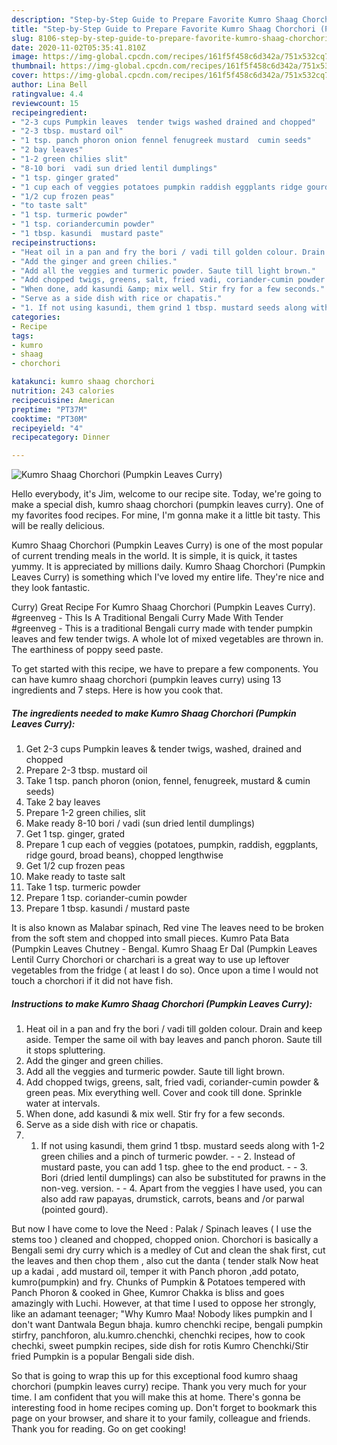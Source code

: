```yaml
---
description: "Step-by-Step Guide to Prepare Favorite Kumro Shaag Chorchori (Pumpkin Leaves Curry)"
title: "Step-by-Step Guide to Prepare Favorite Kumro Shaag Chorchori (Pumpkin Leaves Curry)"
slug: 8106-step-by-step-guide-to-prepare-favorite-kumro-shaag-chorchori-pumpkin-leaves-curry
date: 2020-11-02T05:35:41.810Z
image: https://img-global.cpcdn.com/recipes/161f5f458c6d342a/751x532cq70/kumro-shaag-chorchori-pumpkin-leaves-curry-recipe-main-photo.jpg
thumbnail: https://img-global.cpcdn.com/recipes/161f5f458c6d342a/751x532cq70/kumro-shaag-chorchori-pumpkin-leaves-curry-recipe-main-photo.jpg
cover: https://img-global.cpcdn.com/recipes/161f5f458c6d342a/751x532cq70/kumro-shaag-chorchori-pumpkin-leaves-curry-recipe-main-photo.jpg
author: Lina Bell
ratingvalue: 4.4
reviewcount: 15
recipeingredient:
- "2-3 cups Pumpkin leaves  tender twigs washed drained and chopped"
- "2-3 tbsp. mustard oil"
- "1 tsp. panch phoron onion fennel fenugreek mustard  cumin seeds"
- "2 bay leaves"
- "1-2 green chilies slit"
- "8-10 bori  vadi sun dried lentil dumplings"
- "1 tsp. ginger grated"
- "1 cup each of veggies potatoes pumpkin raddish eggplants ridge gourd broad beans chopped lengthwise"
- "1/2 cup frozen peas"
- "to taste salt"
- "1 tsp. turmeric powder"
- "1 tsp. coriandercumin powder"
- "1 tbsp. kasundi  mustard paste"
recipeinstructions:
- "Heat oil in a pan and fry the bori / vadi till golden colour. Drain and keep aside. Temper the same oil with bay leaves and panch phoron. Saute till it stops spluttering."
- "Add the ginger and green chilies."
- "Add all the veggies and turmeric powder. Saute till light brown."
- "Add chopped twigs, greens, salt, fried vadi, coriander-cumin powder &amp; green peas. Mix everything well. Cover and cook till done. Sprinkle water at intervals."
- "When done, add kasundi &amp; mix well. Stir fry for a few seconds."
- "Serve as a side dish with rice or chapatis."
- "1. If not using kasundi, them grind 1 tbsp. mustard seeds along with 1-2 green chilies and a pinch of turmeric powder.  2. Instead of mustard paste, you can add 1 tsp. ghee to the end product.   3. Bori (dried lentil dumplings) can also be substituted for prawns in the non-veg. version.  4. Apart from the veggies I have used, you can also add raw papayas, drumstick, carrots, beans and /or parwal (pointed gourd)."
categories:
- Recipe
tags:
- kumro
- shaag
- chorchori

katakunci: kumro shaag chorchori 
nutrition: 243 calories
recipecuisine: American
preptime: "PT37M"
cooktime: "PT30M"
recipeyield: "4"
recipecategory: Dinner

---
```



![Kumro Shaag Chorchori (Pumpkin Leaves Curry)](https://img-global.cpcdn.com/recipes/161f5f458c6d342a/751x532cq70/kumro-shaag-chorchori-pumpkin-leaves-curry-recipe-main-photo.jpg)

Hello everybody, it's Jim, welcome to our recipe site. Today, we're going to make a special dish, kumro shaag chorchori (pumpkin leaves curry). One of my favorites food recipes. For mine, I'm gonna make it a little bit tasty. This will be really delicious.

Kumro Shaag Chorchori (Pumpkin Leaves Curry) is one of the most popular of current trending meals in the world. It is simple, it is quick, it tastes yummy. It is appreciated by millions daily. Kumro Shaag Chorchori (Pumpkin Leaves Curry) is something which I've loved my entire life. They're nice and they look fantastic.

Curry) Great Recipe For Kumro Shaag Chorchori (Pumpkin Leaves Curry). #greenveg - This Is A Traditional Bengali Curry Made With Tender #greenveg - This is a traditional Bengali curry made with tender pumpkin leaves and few tender twigs. A whole lot of mixed vegetables are thrown in. The earthiness of poppy seed paste.


To get started with this recipe, we have to prepare a few components. You can have kumro shaag chorchori (pumpkin leaves curry) using 13 ingredients and 7 steps. Here is how you cook that.

<!--inarticleads1-->

##### The ingredients needed to make Kumro Shaag Chorchori (Pumpkin Leaves Curry):

1. Get 2-3 cups Pumpkin leaves &amp; tender twigs, washed, drained and chopped
1. Prepare 2-3 tbsp. mustard oil
1. Take 1 tsp. panch phoron (onion, fennel, fenugreek, mustard &amp; cumin seeds)
1. Take 2 bay leaves
1. Prepare 1-2 green chilies, slit
1. Make ready 8-10 bori / vadi (sun dried lentil dumplings)
1. Get 1 tsp. ginger, grated
1. Prepare 1 cup each of veggies (potatoes, pumpkin, raddish, eggplants, ridge gourd, broad beans), chopped lengthwise
1. Get 1/2 cup frozen peas
1. Make ready to taste salt
1. Take 1 tsp. turmeric powder
1. Prepare 1 tsp. coriander-cumin powder
1. Prepare 1 tbsp. kasundi / mustard paste


It is also known as Malabar spinach, Red vine The leaves need to be broken from the soft stem and chopped into small pieces. Kumro Pata Bata (Pumpkin Leaves Chutney - Bengal. Kumro Shaag Er Dal (Pumpkin Leaves Lentil Curry  Chorchori or charchari is a great way to use up leftover vegetables from the fridge ( at least I do so). Once upon a time I would not touch a chorchori if it did not have fish. 

<!--inarticleads2-->

##### Instructions to make Kumro Shaag Chorchori (Pumpkin Leaves Curry):

1. Heat oil in a pan and fry the bori / vadi till golden colour. Drain and keep aside. Temper the same oil with bay leaves and panch phoron. Saute till it stops spluttering.
1. Add the ginger and green chilies.
1. Add all the veggies and turmeric powder. Saute till light brown.
1. Add chopped twigs, greens, salt, fried vadi, coriander-cumin powder &amp; green peas. Mix everything well. Cover and cook till done. Sprinkle water at intervals.
1. When done, add kasundi &amp; mix well. Stir fry for a few seconds.
1. Serve as a side dish with rice or chapatis.
1. 1. If not using kasundi, them grind 1 tbsp. mustard seeds along with 1-2 green chilies and a pinch of turmeric powder. -  - 2. Instead of mustard paste, you can add 1 tsp. ghee to the end product.  -  - 3. Bori (dried lentil dumplings) can also be substituted for prawns in the non-veg. version. -  - 4. Apart from the veggies I have used, you can also add raw papayas, drumstick, carrots, beans and /or parwal (pointed gourd).


But now I have come to love the Need : Palak / Spinach leaves ( I use the stems too ) cleaned and chopped, chopped onion. Chorchori is basically a Bengali semi dry curry which is a medley of Cut and clean the shak first, cut the leaves and then chop them , also cut the danta ( tender stalk Now heat up a kadai , add mustard oil, temper it with Panch phoron ,add potato, kumro(pumpkin) and fry. Chunks of Pumpkin &amp; Potatoes tempered with Panch Phoron &amp; cooked in Ghee, Kumror Chakka is bliss and goes amazingly with Luchi. However, at that time I used to oppose her strongly, like an adamant teenager; &#34;Why Kumro Maa! Nobody likes pumpkin and I don&#39;t want Dantwala Begun bhaja. kumro chenchki recipe, bengali pumpkin stirfry, panchforon, alu.kumro.chenchki, chenchki recipes, how to cook chechki, sweet pumpkin recipes, side dish for rotis Kumro Chenchki/Stir fried Pumpkin is a popular Bengali side dish. 

So that is going to wrap this up for this exceptional food kumro shaag chorchori (pumpkin leaves curry) recipe. Thank you very much for your time. I am confident that you will make this at home. There's gonna be interesting food in home recipes coming up. Don't forget to bookmark this page on your browser, and share it to your family, colleague and friends. Thank you for reading. Go on get cooking!
